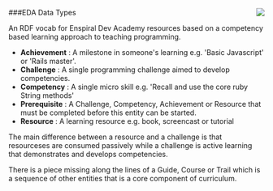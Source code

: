 [<img src='http://devacademy.co.nz/media/logoEnspiralDevAcademySmallest.png' align='right'/>](http://www.devacademy.co.nz)
###EDA Data Types

An RDF vocab for Enspiral Dev Academy resources based on a competency based learning approach to teaching programming.

* **Achievement** : A milestone in someone's learning e.g. 'Basic Javascript' or 'Rails master'.
* **Challenge** : A single programming challenge aimed to develop competencies.
* **Competency** : A single micro skill e.g. 'Recall and use the core ruby String methods'
* **Prerequisite** : A Challenge, Competency, Achievement or Resource that must be completed before this entity can be started.
* **Resource** : A learning resource e.g. book, screencast or tutorial

The main difference between a resource and a challenge is that resourceses are consumed passively while a challenge is active learning that demonstrates and develops competencies.

There is a piece missing along the lines of a Guide, Course or Trail which is a sequence of other entities that is a core component of curriculum.

